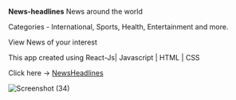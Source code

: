 **News-headlines** News around the world

Categories - International, Sports, Health, Entertainment and more.

View News of your interest

This app created using React-Js| Javascript | HTML | CSS

Click here -> [NewsHeadlines](https://shauryatripaathi.github.io/world/)

![Screenshot (34)](https://user-images.githubusercontent.com/88775162/167835731-30696fc3-6d91-4d82-9877-594edc258131.png)
